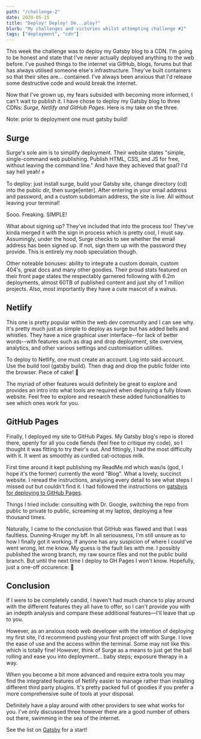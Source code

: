 ```yaml
---
path: "/challenge-2"
date: 2020-05-15
title: "Deploy! Deploy! De...ploy?"
blurb: "My challenges and victories whilst attempting challenge #2"
tags: ["deployment", "cdn"]
---
```


This week the challenge was to deploy my Gatsby blog to a CDN. I'm going to be honest and state that I've never actually deployed anything to the web before. I've pushed things to the internet via GitHub, blogs, forums but that has always utilised someone else's infrastructure. They've built containers so that their sites are... contained. I've always been anxious that I'd release some destructive code and would break the internet.

Now that I've grown up, my fears subsided with becoming more informed, I can't wait to publish it. I have chose to deploy my Gatsby blog to three CDNs: <i>Surge, Netlify and GitHub Pages</i>. Here is my take on the three.

Note: prior to deployment one must <span class="code">gatsby build</span>!

## Surge

Surge's sole aim is to simplify deployment. Their website states "simple, single-command web publishing. Publish HTML, CSS, and JS for free, without leaving the command line." And have they achieved that goal? I'd say hell yeah! ✊

To deploy: just install surge, <span class="code">build</span> your Gatsby site, change directory (cd) into the <span class="code">public</span> dir, then <span class="code">surge[enter]</span>. After entering in your email address and password, and a custom subdomain address, the site is live. All without leaving your terminal!

Sooo. Freaking. SIMPLE!

What about signing up? They've included that into the process too! They've kinda merged it with the sign in process which is pretty cool, I must say. Assumingly, under the hood, Surge checks to see whether the email address has been signed up. If not, sign them up with the password they provide. This is entirely my noob speculation though.

Other noteable bonuses: ability to integrate a custom domain, custom 404's, great docs and many other goodies. Their proud stats featured on their front page states the respectably garnered following with 6.2m deployments, almost 60TB of published content and just shy of 1 million projects. Also, most importantly they have a cute mascot of a walrus.

## Netlify

This one is pretty popular within the web dev community and I can see why. It's pretty much just as simple to deploy as surge but has added bells and whistles. They have a nice graphical user interface--for lack of better words--with features such as drag and drop deployment, site overview, analytics, and other various settings and customisation utilities.

To deploy to Netlify, one must create an account. Log into said account. Use the build tool (<span class="code">gatsby build</span>). Then drag and drop the <span class="code">public</span> folder into the browser. Piece of cake! 🍰

The myriad of other features would definitely be great to explore and provides an intro into what tools are required when deploying a fully blown website. Feel free to explore and research these added functionalities to see which ones work for you.

## GitHub Pages

Finally, I deployed my site to GitHub Pages. My Gatsby blog's repo is stored there, openly for all you code fiends (feel free to critique my code), so I thought it was fitting to try their's out. And fittingly, I had the most difficulty with it. It went as smoothly as curdled cat-octopus milk.

First time around it kept publishing my ReadMe.md which was/is (god, I hope it's the former) currently the word "Blog". What a lovely, succinct website. I reread the instructions, analysing every detail to see what steps I missed out but couldn't find it. I had followed the instructions on [gatsbyjs for deploying to GitHub Pages](https://www.gatsbyjs.org/docs/how-gatsby-works-with-github-pages).

Things I tried include: consulting with Dr. Google, switching the repo from public to private to public, screaming at my laptop, deploying a few thousand times.

Naturally, I came to the conclusion that GitHub was flawed and that I was faultless. Dunning-Kruger my bff. In all seriousness, I'm still unsure as to how I finally got it working. If anyone has any suspicion of where I could've went wrong, let me know. My guess is the fault lies with me. I possibly published the wrong branch, my raw source files and not the public build branch. But until the next time I deploy to GH Pages I won't know. Hopefully, just a one-off occurence: 🤞

## Conclusion

If I were to be completely candid, I haven't had much chance to play around with the different features they all have to offer, so I can't provide you with an indepth analysis and compare these additional features––I'll leave that up to you.

However, as an anxious noob web developer with the intention of deploying my first site, I'd recommend pushing your first project off with Surge. I love the ease of use and the access within the terminal. Some may not like this which is totally fine! However, think of Surge as a means to just get the ball rolling and ease you into deployment... baby steps; exposure therapy in a way.

When you become a bit more advanced and require extra tools you may find the integrated features of Netlify easier to manage rather than installing different third party plugins. It's pretty packed full of goodies if you prefer a more comprehensive suite of tools at your disposal.

Definitely have a play around with other providers to see what works for you. I've only discussed three however there are a good number of others out there, swimming in the sea of the internet.

See the list on [Gatsby](https://www.gatsbyjs.org/docs/deploying-and-hosting/) for a start!
